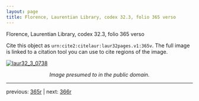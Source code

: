 ```yaml
---
layout: page
title: Florence, Laurentian Library, codex 32.3, folio 365 verso
---
```


Florence, Laurentian Library, codex 32.3, folio 365 verso

Cite this object as `urn:cite2:citelaur:laur32pages.v1:365v`.  The full image is linked to a citation tool you can use to cite regions of the image.

[![laur32_3_0738](http://www.homermultitext.org/iipsrv?IIIF=/project/homer/pyramidal/deepzoom/citelaur/laur32imgs/v1/laur32_3_0738.tif/full/800,/0/default.jpg)](http://www.homermultitext.org/ict2/?urn=urn:cite2:citelaur:laur32imgs.v1:laur32_3_0738) 

<p style="text-align: center; font-style: italic;">Image presumed to in the public domain.</p>

---

previous: [365r](../365r/) | next: [366r](../366r/)